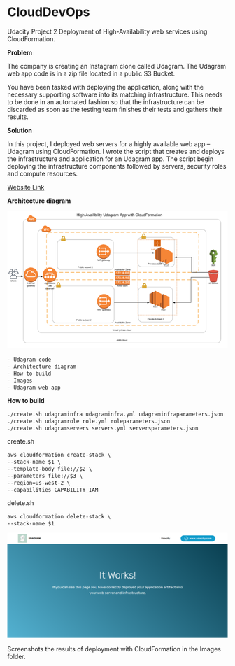 # CloudDevOps

Udacity Project 2 Deployment of High-Availability web services using CloudFormation.


**Problem**

The company is creating an Instagram clone called Udagram. The Udagram web app code is in a zip file located in a public S3 Bucket.

You have been tasked with deploying the application, along with the necessary supporting software into its matching infrastructure.
This needs to be done in an automated fashion so that the infrastructure can be discarded as soon as the testing team finishes their tests and gathers their results.

**Solution**

In this project, I deployed web servers for a highly available web app – Udagram using CloudFormation. I wrote the script that creates and deploys the infrastructure and application for an Udagram app. The script begin deploying the infrastructure components followed by servers, security roles and compute resources.

[Website Link](http://udagr-webap-151lepxel4r3y-650308300.us-west-2.elb.amazonaws.com/)

**Architecture diagram**

![UdagramDiagram](Images/HAappDiagram.PNG)



```
- Udagram code
- Architecture diagram
- How to build
- Images
- Udagram web app
```

**How to build**

```
./create.sh udagraminfra udagraminfra.yml udagraminfraparameters.json
./create.sh udagramrole role.yml roleparameters.json
./create.sh udagramservers servers.yml serversparameters.json
```

create.sh

```
aws cloudformation create-stack \
--stack-name $1 \
--template-body file://$2 \
--parameters file://$3 \
--region=us-west-2 \
--capabilities CAPABILITY_IAM
```

delete.sh

```
aws cloudformation delete-stack \
--stack-name $1
```

![Udagram](Images/UdagramWebApp.PNG)

Screenshots the results of deployment with CloudFormation in the Images folder.